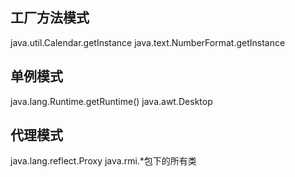 ## 工厂方法模式
java.util.Calendar.getInstance
java.text.NumberFormat.getInstance

## 单例模式
java.lang.Runtime.getRuntime()
java.awt.Desktop

## 代理模式
java.lang.reflect.Proxy
java.rmi.*包下的所有类
